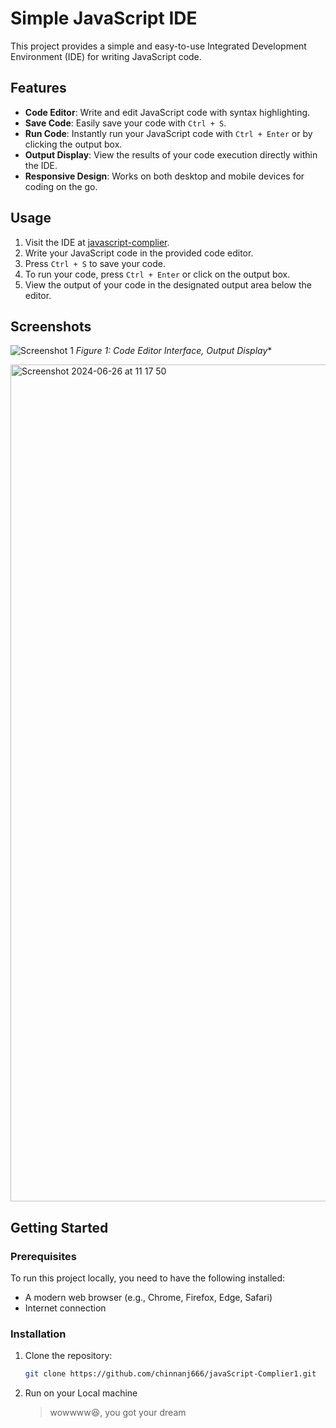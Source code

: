 # Simple JavaScript IDE

This project provides a simple and easy-to-use Integrated Development Environment (IDE) for writing JavaScript code.

## Features

* **Code Editor**: Write and edit JavaScript code with syntax highlighting.
* **Save Code**: Easily save your code with `Ctrl + S`.
* **Run Code**: Instantly run your JavaScript code with `Ctrl + Enter` or by clicking the output box.
* **Output Display**: View the results of your code execution directly within the IDE.
* **Responsive Design**: Works on both desktop and mobile devices for coding on the go.

## Usage

1. Visit the IDE at [javascript-complier](https://javascript-complier.netlify.app).
2. Write your JavaScript code in the provided code editor.
3. Press `Ctrl + S` to save your code.
4. To run your code, press `Ctrl + Enter` or click on the output box.
5. View the output of your code in the designated output area below the editor.

## Screenshots

![Screenshot 1](path/to/screenshot1.png)
*Figure 1: Code Editor Interface, Output Display**

<img width="1339" alt="Screenshot 2024-06-26 at 11 17 50" src="https://github.com/chinnanj666/javaScript-Complier1/assets/114425702/6c08e7cb-20ec-4aa7-af86-af7603f16363">

## Getting Started

### Prerequisites

To run this project locally, you need to have the following installed:

* A modern web browser (e.g., Chrome, Firefox, Edge, Safari)
* Internet connection

### Installation

1. Clone the repository:

   ```sh
   git clone https://github.com/chinnanj666/javaScript-Complier1.git

2. Run on your Local machine
   > wowwww😆, you got your dream  
